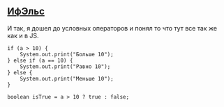 ## [ИфЭльс](https://github.com/danyasatsuk/learnjava/blob/master/src/com/danyasatsuk/IfElse.java)
И так, я дошел до условных операторов и понял то что тут все так же как и в JS.
```
if (a > 10) {
    System.out.print("Больше 10");
} else if (a == 10) {
    System.out.print("Равно 10");
} else {
    System.out.print("Меньше 10");
}
```
```
boolean isTrue = a > 10 ? true : false;
```